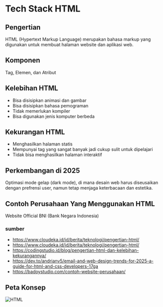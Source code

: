 # Tech Stack HTML

## Pengertian
HTML (Hypertext Markup Language) merupakan bahasa markup yang digunakan untuk membuat halaman website dan aplikasi web.

## Komponen 
Tag, Elemen, dan Atribut

## Kelebihan HTML 
* Bisa disisipkan animasi dan gambar
* Bisa disisipkan bahasa pemograman
* Tidak memerlukan kompiler
* Bisa digunakan jenis komputer berbeda
   
## Kekurangan HTML 
* Menghasilkan halaman statis
* Mempunyai tag yang sangat banyak jadi cukup sulit untuk dipelajari
* Tidak bisa menghasilkan halaman interaktif

## Perkembangan di 2025
Optimasi mode gelap (dark mode), di mana desain web harus diseusaikan dengan prefrensi user, namun tetap menjaga keterbacaan dan estetika.

## Contoh Perusahaan Yang Menggunakan HTML
Website Official BNI (Bank Negara Indonesia)

### sumber 
* https://www.cloudeka.id/id/berita/teknologi/pengertian-html/
* https://www.cloudeka.id/id/berita/teknologi/pengertian-html/
* https://codingstudio.id/blog/pengertian-html-dan-kelebihan-kekurangannya/
* https://dev.to/andrianv5/email-and-web-design-trends-for-2025-a-guide-for-html-and-css-developers-17ga
* https://badoystudio.com/contoh-website-perusahaan/

## Peta Konsep 

![HTML](https://github.com/user-attachments/assets/dff95017-7dc5-4e6b-b4bf-d54723a12642)

